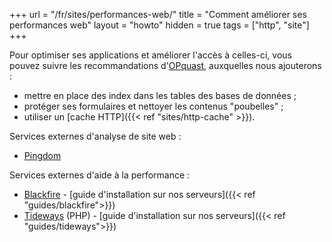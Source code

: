 +++
url = "/fr/sites/performances-web/"
title = "Comment améliorer ses performances web"
layout = "howto"
hidden = true
tags = ["http", "site"]
+++

Pour optimiser ses applications et améliorer l'accès à celles-ci, vous pouvez suivre les recommandations d'[OPquast](https://checklists.opquast.com/fr/webperf/), auxquelles nous ajouterons :

- mettre en place des index dans les tables des bases de données ;
- protéger ses formulaires et nettoyer les contenus "poubelles" ;
- utiliser un [cache HTTP]({{< ref "sites/http-cache" >}}).

Services externes d'analyse de site web :

- [Pingdom](https://tools.pingdom.com/)

Services externes d'aide à la performance :

- [Blackfire](https://blackfire.io/) - [guide d'installation sur nos serveurs]({{< ref "guides/blackfire">}})
- [Tideways](https://tideways.com/) (PHP) - [guide d'installation sur nos serveurs]({{< ref "guides/tideways">}})
